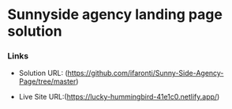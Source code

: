 # Sunnyside agency landing page solution


### Links

- Solution URL: (https://github.com/ifaronti/Sunny-Side-Agency-Page/tree/master)

- Live Site URL:(https://lucky-hummingbird-41e1c0.netlify.app/)


